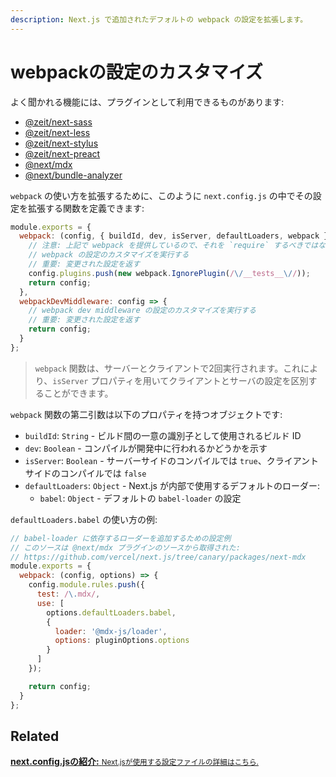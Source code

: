 ```yaml
---
description: Next.js で追加されたデフォルトの webpack の設定を拡張します。
---
```


# webpackの設定のカスタマイズ

よく聞かれる機能には、プラグインとして利用できるものがあります:

- [@zeit/next-sass](https://github.com/vercel/next-plugins/tree/master/packages/next-sass)
- [@zeit/next-less](https://github.com/vercel/next-plugins/tree/master/packages/next-less)
- [@zeit/next-stylus](https://github.com/vercel/next-plugins/tree/master/packages/next-stylus)
- [@zeit/next-preact](https://github.com/vercel/next-plugins/tree/master/packages/next-preact)
- [@next/mdx](https://github.com/vercel/next.js/tree/canary/packages/next-mdx)
- [@next/bundle-analyzer](https://github.com/vercel/next.js/tree/canary/packages/next-bundle-analyzer)

`webpack` の使い方を拡張するために、このように `next.config.js` の中でその設定を拡張する関数を定義できます:

```js
module.exports = {
  webpack: (config, { buildId, dev, isServer, defaultLoaders, webpack }) => {
    // 注意: 上記で webpack を提供しているので、それを `require` するべきではない
    // webpack の設定のカスタマイズを実行する
    // 重要: 変更された設定を返す
    config.plugins.push(new webpack.IgnorePlugin(/\/__tests__\//));
    return config;
  },
  webpackDevMiddleware: config => {
    // webpack dev middleware の設定のカスタマイズを実行する
    // 重要: 変更された設定を返す
    return config;
  }
};
```

> `webpack` 関数は、サーバーとクライアントで2回実行されます。これにより、`isServer` プロパティを用いてクライアントとサーバの設定を区別することができます。

`webpack` 関数の第二引数は以下のプロパティを持つオブジェクトです:

- `buildId`: `String` - ビルド間の一意の識別子として使用されるビルド ID
- `dev`: `Boolean` - コンパイルが開発中に行われるかどうかを示す
- `isServer`: `Boolean` - サーバーサイドのコンパイルでは `true`、クライアントサイドのコンパイルでは `false`
- `defaultLoaders`: `Object` - Next.js が内部で使用するデフォルトのローダー:
  - `babel`: `Object` - デフォルトの `babel-loader` の設定

`defaultLoaders.babel` の使い方の例:

```js
// babel-loader に依存するローダーを追加するための設定例
// このソースは @next/mdx プラグインのソースから取得された:
// https://github.com/vercel/next.js/tree/canary/packages/next-mdx
module.exports = {
  webpack: (config, options) => {
    config.module.rules.push({
      test: /\.mdx/,
      use: [
        options.defaultLoaders.babel,
        {
          loader: '@mdx-js/loader',
          options: pluginOptions.options
        }
      ]
    });

    return config;
  }
};
```

## Related

<div class="card">
  <a href="/docs/api-reference/next.config.js/introduction.md">
    <b>next.config.jsの紹介:</b>
    <small>Next.jsが使用する設定ファイルの詳細はこちら.</small>
  </a>
</div>
